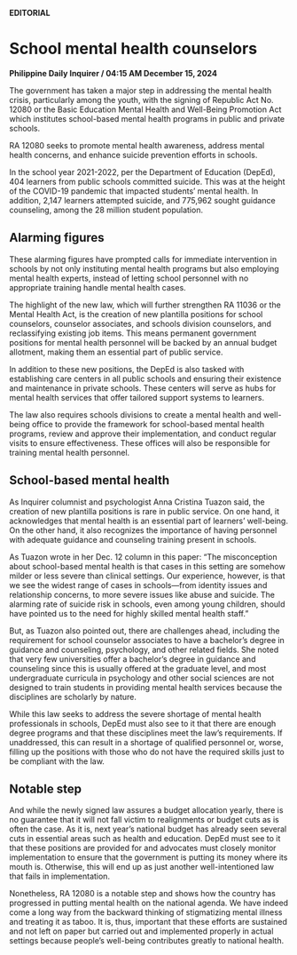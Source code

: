**EDITORIAL**

# School mental health counselors

****Philippine Daily Inquirer / 04:15 AM December 15, 2024****

The government has taken a major step in addressing the mental health crisis, particularly among the youth, with the signing of Republic Act No. 12080 or the Basic Education Mental Health and Well-Being Promotion Act which institutes school-based mental health programs in public and private schools.

RA 12080 seeks to promote mental health awareness, address mental health concerns, and enhance suicide prevention efforts in schools.

In the school year 2021-2022, per the Department of Education (DepEd), 404 learners from public schools committed suicide. This was at the height of the COVID-19 pandemic that impacted students’ mental health. In addition, 2,147 learners attempted suicide, and 775,962 sought guidance counseling, among the 28 million student population.

## Alarming figures

These alarming figures have prompted calls for immediate intervention in schools by not only instituting mental health programs but also employing mental health experts, instead of letting school personnel with no appropriate training handle mental health cases.

The highlight of the new law, which will further strengthen RA 11036 or the Mental Health Act, is the creation of new plantilla positions for school counselors, counselor associates, and schools division counselors, and reclassifying existing job items. This means permanent government positions for mental health personnel will be backed by an annual budget allotment, making them an essential part of public service.

In addition to these new positions, the DepEd is also tasked with establishing care centers in all public schools and ensuring their existence and maintenance in private schools. These centers will serve as hubs for mental health services that offer tailored support systems to learners.

The law also requires schools divisions to create a mental health and well-being office to provide the framework for school-based mental health programs, review and approve their implementation, and conduct regular visits to ensure effectiveness. These offices will also be responsible for training mental health personnel.

## School-based mental health

As Inquirer columnist and psychologist Anna Cristina Tuazon said, the creation of new plantilla positions is rare in public service. On one hand, it acknowledges that mental health is an essential part of learners’ well-being. On the other hand, it also recognizes the importance of having personnel with adequate guidance and counseling training present in schools.

As Tuazon wrote in her Dec. 12 column in this paper: “The misconception about school-based mental health is that cases in this setting are somehow milder or less severe than clinical settings. Our experience, however, is that we see the widest range of cases in schools—from identity issues and relationship concerns, to more severe issues like abuse and suicide. The alarming rate of suicide risk in schools, even among young children, should have pointed us to the need for highly skilled mental health staff.”

But, as Tuazon also pointed out, there are challenges ahead, including the requirement for school counselor associates to have a bachelor’s degree in guidance and counseling, psychology, and other related fields. She noted that very few universities offer a bachelor’s degree in guidance and counseling since this is usually offered at the graduate level, and most undergraduate curricula in psychology and other social sciences are not designed to train students in providing mental health services because the disciplines are scholarly by nature.

While this law seeks to address the severe shortage of mental health professionals in schools, DepEd must also see to it that there are enough degree programs and that these disciplines meet the law’s requirements. If unaddressed, this can result in a shortage of qualified personnel or, worse, filling up the positions with those who do not have the required skills just to be compliant with the law.

## Notable step

And while the newly signed law assures a budget allocation yearly, there is no guarantee that it will not fall victim to realignments or budget cuts as is often the case. As it is, next year’s national budget has already seen several cuts in essential areas such as health and education. DepEd must see to it that these positions are provided for and advocates must closely monitor implementation to ensure that the government is putting its money where its mouth is. Otherwise, this will end up as just another well-intentioned law that fails in implementation.

Nonetheless, RA 12080 is a notable step and shows how the country has progressed in putting mental health on the national agenda. We have indeed come a long way from the backward thinking of stigmatizing mental illness and treating it as taboo. It is, thus, important that these efforts are sustained and not left on paper but carried out and implemented properly in actual settings because people’s well-being contributes greatly to national health.